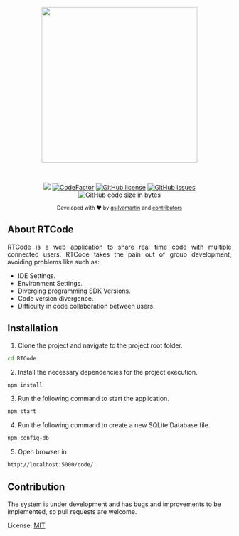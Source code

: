 <p align="center">
  <img src="https://user-images.githubusercontent.com/42881020/70568759-4cb1cb80-1b77-11ea-8366-629121931752.png" width="350">
</p><br>

<p align="center"><a href="https://travis-ci.com/gsilvamartin/rtcode"><image src="https://travis-ci.com/gsilvamartin/RTCode.svg?branch=master" style="max-width:100%"></a> <a href="https://www.codefactor.io/repository/github/gsilvamartin/rtcode/overview/master"><img src="https://www.codefactor.io/repository/github/gsilvamartin/rtcode/badge/master" style="max-width:100%" alt="CodeFactor" /></a> <a href="https://github.com/gsilvamartin/RTCode/blob/master/LICENSE"><img alt="GitHub license" src="https://img.shields.io/github/license/gsilvamartin/RTCode"></a> <a href="https://github.com/gsilvamartin/RTCode/issues"><img alt="GitHub issues" src="https://img.shields.io/github/issues/gsilvamartin/RTCode"></a> <img alt="GitHub code size in bytes" src="https://img.shields.io/github/languages/code-size/gsilvamartin/rtcode"></p>

<p align="center">
  <sub>Developed with ❤︎ by
    <a href="https://github.com/gsilvamartin">gsilvamartin</a> and
    <a href="https://github.com/gsilvamartin/rtcode/graphs/contributors">contributors</a>
  </sub>
</p>

## About RTCode

<p style="text-align: justify">RTCode is a web application to share real time code with multiple connected users. RTCode takes the pain out of group development, avoiding problems like such as:<p>
  
  * IDE Settings.
  * Environment Settings.
  * Diverging programming SDK Versions.
  * Code version divergence.
  * Difficulty in code collaboration between users.

## Installation

1. Clone the project and navigate to the project root folder.

```bash
cd RTCode
```

2. Install the necessary dependencies for the project execution.

```bash
npm install
```

3. Run the following command to start the application.

```bash
npm start
```

4. Run the following command to create a new SQLite Database file.

```bash
npm config-db
```

5. Open browser in 

```bash
http://localhost:5000/code/
```

## Contribution
The system is under development and has bugs and improvements to be implemented, so pull requests are welcome.

License: 
[MIT](https://choosealicense.com/licenses/mit/)
